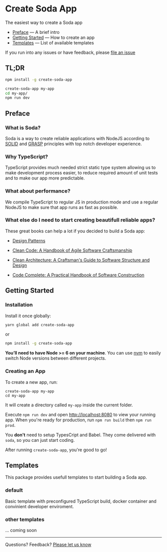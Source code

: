# Create Soda App

The easiest way to create a Soda app

- [Preface](#preface) — A brief intro
- [Getting Started](#getting-started) — How to create an app
- [Templates](#tempaltes) — List of available templates

If you run into any issues or have feedback, please [file an issue](https://github.com/segmentio/create-next-app/issues/new)

## TL;DR

```sh
npm install -g create-soda-app

create-soda-app my-app
cd my-app/
npm run dev
```

## Preface

### What is Soda?

Soda is a way to create reliable applications with NodeJS according to [SOLID](https://en.wikipedia.org/wiki/SOLID) and [GRASP](<https://en.wikipedia.org/wiki/GRASP_(object-oriented_design)>) principles with top notch developer experience.

### Why TypeScript?

TypeScript provides much needed strict static type system allowing us to make development process easier, to reduce required amount of unit tests and to make our app more predictable.

### What about performance?

We compile TypeScript to regular JS in production mode and use a regular NodeJS to make sure that app runs as fast as possible.

### What else do I need to start creating beautifull reliable apps?

These great books can help a lot if you decided to build a Soda app:

- [Design Patterns](https://www.amazon.com/Design-Patterns-Object-Oriented-Addison-Wesley-Professional-ebook/dp/B000SEIBB8)

- [Clean Code: A Handbook of Agile Software Craftsmanship](https://www.amazon.com/Clean-Code-Handbook-Software-Craftsmanship/dp/0132350882)

- [Clean Architecture: A Craftsman's Guide to Software Structure and Design](https://www.amazon.com/Clean-Architecture-Craftsmans-Software-Structure/dp/0134494164)

- [Code Complete: A Practical Handbook of Software Construction](https://www.amazon.com/Code-Complete-Practical-Handbook-Construction/dp/0735619670)

## Getting Started

### Installation

Install it once globally:

```sh
yarn global add create-soda-app
```

or

```sh
npm install -g create-soda-app
```

**You’ll need to have Node >= 6 on your machine**. You can use [nvm](https://github.com/creationix/nvm#usage) to easily switch Node versions between different projects.

### Creating an App

To create a new app, run:

```
create-soda-app my-app
cd my-app
```

It will create a directory called `my-app` inside the current folder.

Execute `npm run dev` and open [http://localhost:8080](http://localhost:8080) to view your running app.
When you're ready for production, run `npm run build` then `npm run prod`.

You **don't** need to setup TypesCript and Babel.
They come delivered with `soda`, so you can just start coding.

After running `create-soda-app`, you're good to go!

## Templates

This package provides usefull templates to start building a Soda app.

### default

Basic template with preconfigured TypeScript build, docker container and convinient developer enviroment.

### other templates

... coming soon

---

Questions? Feedback? [Please let us know](https://github.com/solid-soda/create-soda-app/issues/new)
